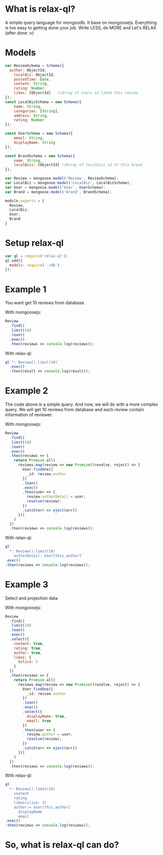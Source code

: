 # What is relax-ql?
A simple query language for mongoodb. It base on mongoosejs. Everything is too easy to getting done your job.
Write LESS, do MORE and Let's RELAX (after done :v)

# Models
```javascript
var ReviewSchema = Schema({
  author: ObjectId,
	localBiz: ObjectId,
	postedTime: Date,
	content: String,
	rating: Number,
	likes: [ObjectId]   //Array of users id liked this review
});
const LocalBizSchema = new Schema({
	name: String,
	categories: [String],
	address: String,
	rating: Number
});

const UserSchema = new Schema({
	email: String,
	displayName: String
});

const BrandSchema = new Schema({
	name: String,
	localBizs: [ObjectId] //Array of localbizs id of this brand
});

var Review = mongoose.model('Review', ReviewSchema);
var LocalBiz = mongoose.model('LocalBiz', LocalBizSchema);
var User = mongoose.model('User', UserSchema);
var Brand = mongoose.model('Brand', BrandSchema);

module.exports = {
  Review,
  LocalBiz,
  User,
  Brand
}
```

# Setup relax-ql
```javascript
var ql = require('relax-ql');
ql.add({
  models: require('./db')
});
```

# Example 1
You want get 10 reviews from database.

With mongoosejs:
```javascript
Review
  .find()
  .limit(10)
  .lean()
  .exec()
  .then(reviews => console.log(reviews));
```

With relax-ql:
```javascript
ql`*: Review().limit(10)`
  .exec()
  .then(result => console.log(result));
```

# Example 2
The code above is a simple query. And now, we will do with a more complex query. We will get 10 reviews from database and each review contain information of reviewer.

With mongoosejs:
```javascript
Review
  .find()
  .limit(10)
  .lean()
  .exec()
  .then(reviews => {
    return Promise.all(
      reviews.map(review => new Promise((resolve, reject) => {
        User.findOne({
          _id: review.author
        })
        .lean()
        .exec()
        .then(user => {
          review.authorDetail = user;
          resolve(review);
        })
        .catch(err => eject(err))
      }))
    )
  })
  .then(reviews => console.log(reviews));
```

With relax-ql:
```javascript
ql`
  *: Review().limit(10)
    authorDetail: User[this.author]`
.exec()
.then(reviews => console.log(reviews));
```

# Example 3
Select and projection data

With mongoosejs:
```javascript
Review
  .find()
  .limit(10)
  .lean()
  .exec()
  .select({
    content: true,
    rating: true,
    author: true,
    likes: {
      $slice: 3
    }
  })
  .then(reviews => {
    return Promise.all(
      reviews.map(review => new Promise((resolve, reject) => {
        User.findOne({
          _id: review.author
        })
        .lean()
        .exec()
        .select({
          displayName: true,
          email: true
        })
        .then(user => {
          review.author = user;
          resolve(review);
        })
        .catch(err => eject(err))
      }))
    )
  })
  .then(reviews => console.log(reviews));
```

With relax-ql:
```javascript
ql`
  *: Review().limit(10)
    content
    rating
    likes(slice: 3)
    author:= User[this.author]
      displayName
      email`
.exec()
.then(reviews => console.log(reviews));
```

# So, what is relax-ql can do?
